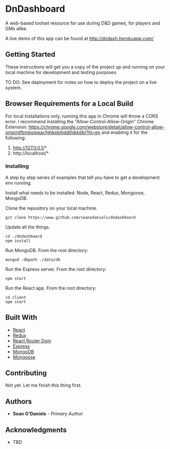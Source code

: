 # DnDashboard

A web-based toolset resource for use during D&D games, for players and GMs alike.

A live demo of this app can be found at http://dndash.herokuapp.com/

## Getting Started

These instructions will get you a copy of the project up and running on your local machine for development and testing purposes.

TO DO: See deployment for notes on how to deploy the project on a live system.

## Browser Requirements for a Local Build

For local installations only, running this app in Chrome will throw a CORS error. I recommend installing the "Allow-Control-Allow-Origin" Chrome Extension: https://chrome.google.com/webstore/detail/allow-control-allow-origi/nlfbmbojpeacfghkpbjhddihlkkiljbi?hl=en and enabling it for the following:

1. http://127.0.0.1/*
2. http://localhost/*

### Installing

A step by step series of examples that tell you have to get a development env running.

Install what needs to be installed: Node, React, Redux, Mongoose, MongoDB.

Clone the repository on your local machine.

```
git clone https://www.github.com/seanodaniels/dndashboard
```

Update all the things.

```
cd ./dndashboard
npm install
```

Run MongoDB. From the root directory:

```
mongod -dbpath ./data/db
```

Run the Express server. From the root directory:

```
npm start
```

Run the React app. From the root directory:

```
cd client
npm start
```


## Built With

* [React](https://reactjs.org/)
* [Redux](https://redux.js.org/)
* [React Router Dom](https://github.com/reactjs/react-router-redux)
* [Express](https://expressjs.com/)
* [MongoDB](https://www.mongodb.com/)
* [Mongoose](http://mongoosejs.com/)

## Contributing

Not yet. Let me finish this thing first.

## Authors

* **Sean O'Daniels** - *Primary Author*

## Acknowledgments

* TBD
